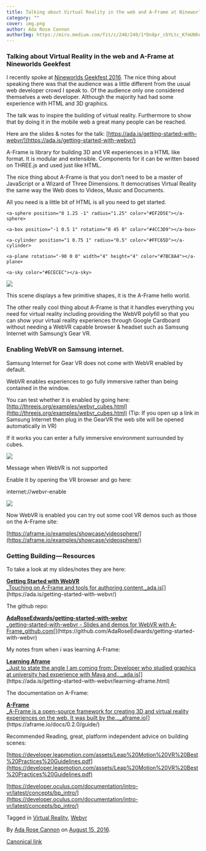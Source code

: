 ```yaml
---
title: Talking about Virtual Reality in the web and A-Frame at Nineworlds Geekfest
category: ""
cover: img.png
author: Ada Rose Cannon
authorImg: https://miro.medium.com/fit/c/240/240/1*Dn8pr_cbYLtc_KfmUNhnBA.png
---
```


### Talking about Virtual Reality in the web and A-Frame at Nineworlds Geekfest

I recently spoke at [Nineworlds Geekfest 2016](https://nineworlds.co.uk). The nice thing about speaking there was that the audience was a little different from the usual web developer crowd I speak to. Of the audience only one considered themselves a web developer. Although the majority had had some experience with HTML and 3D graphics.

The talk was to inspire the building of virtual reality. Furthermore to show that by doing it in the mobile web a great many people can be reached.

Here are the slides & notes for the talk: [https://ada.is/getting-started-with-webvr/](https://ada.is/getting-started-with-webvr/)

A-Frame is library for building 3D and VR experiences in a HTML like format. It is modular and extensible. Components for it can be written based on THREE.js and used just like HTML.

The nice thing about A-Frame is that you don’t need to be a master of JavaScript or a Wizard of Three Dimensions. It democratises Virtual Reality the same way the Web does to Videos, Music and Documents.

All you need is a little bit of HTML is all you need to get started.

<html>

<head>  
  <script src="js/a-frame.js"></script>  
</head>

<body>  
  <a-scene>

    <a-sphere position="0 1.25 -1" radius="1.25" color="#EF2D5E"></a-sphere>

    <a-box position="-1 0.5 1" rotation="0 45 0" color="#4CC3D9"></a-box>

    <a-cylinder position="1 0.75 1" radius="0.5" color="#FFC65D"></a-cylinder>

    <a-plane rotation="-90 0 0" width="4" height="4" color="#7BC8A4"></a-plane>

    <a-sky color="#ECECEC"></a-sky>

  </a-scene>  
</body>

</html>

![](https://cdn-images-1.medium.com/max/800/1*8DOxnssXkvjWqYNh6QvduQ.png)

This scene displays a few primitive shapes, it is the A-Frame hello world.

The other really cool thing about A-Frame is that it handles everything you need for virtual reality including providing the WebVR polyfill so that you can show your virtual reality experiences through Google Cardboard without needing a WebVR capable browser & headset such as Samsung Internet with Samsung’s Gear VR.

### Enabling WebVR on Samsung internet.

Samsung Internet for Gear VR does not come with WebVR enabled by default.

WebVR enables experiences to go fully immersive rather than being contained in the window.

You can test whether it is enabled by going here: [http://threejs.org/examples/webvr_cubes.html](http://threejs.org/examples/webvr_cubes.html) (Tip: If you open up a link in Samsung Internet then plug in the GearVR the web site will be opened automatically in VR)

If it works you can enter a fully immersive environment surrounded by cubes.

![](https://cdn-images-1.medium.com/max/800/0*0ycc1oysTdRwsJ0Q.jpg)

Message when WebVR is not supported

Enable it by opening the VR browser and go here:

internet://webvr-enable

![](https://cdn-images-1.medium.com/max/800/0*uKwzaZkQ7LCMN28S.jpg)

Now WebVR is enabled you can try out some cool VR demos such as those on the A-Frame site:

[https://aframe.io/examples/showcase/videosphere/](https://aframe.io/examples/showcase/videosphere/)

### Getting Building — Resources

To take a look at my slides/notes they are here:

[**Getting Started with WebVR**  
_Touching on A-Frame and tools for authoring content._ada.is](https://ada.is/getting-started-with-webvr/ "https://ada.is/getting-started-with-webvr/")[](https://ada.is/getting-started-with-webvr/)

The github repo:

[**AdaRoseEdwards/getting-started-with-webvr**  
_getting-started-with-webvr - Slides and demos for WebVR with A-Frame_github.com](https://github.com/AdaRoseEdwards/getting-started-with-webvr "https://github.com/AdaRoseEdwards/getting-started-with-webvr")[](https://github.com/AdaRoseEdwards/getting-started-with-webvr)

My notes from when i was learning A-Frame:

[**Learning Aframe**  
_Just to state the angle I am coming from: Developer who studied graphics at university had experience with Maya and…_ada.is](https://ada.is/getting-started-with-webvr/learning-aframe.html "https://ada.is/getting-started-with-webvr/learning-aframe.html")[](https://ada.is/getting-started-with-webvr/learning-aframe.html)

The documentation on A-Frame:

[**A-Frame**  
_A-Frame is a open-source framework for creating 3D and virtual reality experiences on the web. It was built by the…_aframe.io](https://aframe.io/docs/0.2.0/guide/ "https://aframe.io/docs/0.2.0/guide/")[](https://aframe.io/docs/0.2.0/guide/)

Recommended Reading, great, platform independent advice on building scenes:

[https://developer.leapmotion.com/assets/Leap%20Motion%20VR%20Best%20Practices%20Guidelines.pdf](https://developer.leapmotion.com/assets/Leap%20Motion%20VR%20Best%20Practices%20Guidelines.pdf)

[https://developer.oculus.com/documentation/intro-vr/latest/concepts/bp_intro/](https://developer.oculus.com/documentation/intro-vr/latest/concepts/bp_intro/)

Tagged in [Virtual Reality](https://medium.com/tag/virtual-reality), [Webvr](https://medium.com/tag/webvr)

By [Ada Rose Cannon](https://medium.com/@Lady_Ada_King) on [August 15, 2016](https://medium.com/p/ced3ef17aaa).

[Canonical link](https://medium.com/@Lady_Ada_King/talking-about-vrtual-reality-in-the-web-and-a-frame-at-nineworlds-geekfest-ced3ef17aaa)
